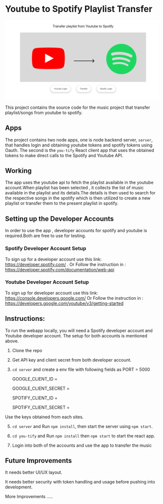 
# Youtube to Spotify Playlist Transfer

<img width="941" alt="You-tify" src="You-tify.png">

This project contains the source code for the music project that transfer playlist/songs from youtube to spotify.

## Apps
The project contains two node apps, one is node backend server, `server`, that handles login and obtaining youtube tokens and spotify tokens using Oauth. The second is the `you-tify` React client app that uses the obtained tokens to make direct calls to the Spotify and Youtube API. 

## Working 
The app uses the youtube api to fetch the playlist available in the youtube account.When playlist has been selected , it collects the list of music available in the playlist and its details.The details is then used to search for the respective songs in the spotify which is then utilized to create a new playlist or transfer them to the present playlist in spotify.


## Setting up the Developer Accounts
In order to use the app , developer accounts for spotify and youtube is required.Both are free to use for testing.


### Spotify Developer Account Setup
To sign up for a developer account use this link: https://developer.spotify.com/ .
Or 
Follow the instruction in : https://developer.spotify.com/documentation/web-api


### Youtube Developer Account Setup
To sign up for developer account use this link: https://console.developers.google.com/
Or 
Follow the instruction in : https://developers.google.com/youtube/v3/getting-started


## Instructions:
To run the webapp locally, you will need a Spotify developer account and Youtube developer account. The
setup for both accounts is mentioned above.

1. Clone the repo

2. Get API key and client secret from both developer account.

3. `cd server` and create a env file with following fields as 
    PORT = 5000
   
    GOOGLE_CLIENT_ID = 

    GOOGLE_CLIENT_SECRET =

    SPOTIFY_CLIENT_ID = 

    SPOTIFY_CLIENT_SECRET = 

Use the keys obtained from each sites.

5. `cd server` and Run `npm install`, then start the server using `npm start`. 

6. `cd you-tify` and  Run `npm install` then `npm start` to start the react app. 

7. Login into both of the accounts and use the app to transfer the music 


## Future Improvements 
It needs better UI/UX layout.

It needs better security with token handling and usage before pushing into development.

More Improvements .....




